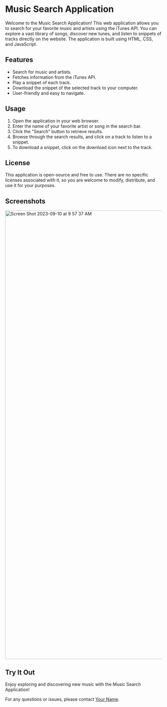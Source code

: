 # Music Search Application

Welcome to the Music Search Application! This web application allows you to search for your favorite music and artists using the iTunes API. You can explore a vast library of songs, discover new tunes, and listen to snippets of tracks directly on the website. The application is built using HTML, CSS, and JavaScript.

## Features

- Search for music and artists.
- Fetches information from the iTunes API.
- Play a snippet of each track.
- Download the snippet of the selected track to your computer.
- User-friendly and easy to navigate.

## Usage

1. Open the application in your web browser.
2. Enter the name of your favorite artist or song in the search bar.
3. Click the "Search" button to retrieve results.
4. Browse through the search results, and click on a track to listen to a snippet.
5. To download a snippet, click on the download icon next to the track.

## License

This application is open-source and free to use. There are no specific licenses associated with it, so you are welcome to modify, distribute, and use it for your purposes.

## Screenshots

<img width="1440" alt="Screen Shot 2023-09-10 at 9 57 37 AM" src="https://github.com/Hsolojr/APIMusicApp/assets/139496108/494e5eb1-72dd-413f-9d1b-9aa1ba4f6fb9">

## Try It Out



Enjoy exploring and discovering new music with the Music Search Application!

For any questions or issues, please contact [Your Name](mailto:your@email.com).

